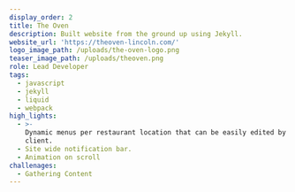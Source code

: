 ```yaml
---
display_order: 2
title: The Oven
description: Built website from the ground up using Jekyll.
website_url: 'https://theoven-lincoln.com/'
logo_image_path: /uploads/the-oven-logo.png
teaser_image_path: /uploads/theoven.png
role: Lead Developer
tags:
  - javascript
  - jekyll
  - liquid
  - webpack
high_lights:
  - >-
    Dynamic menus per restaurant location that can be easily edited by the
    client.
  - Site wide notification bar.
  - Animation on scroll
challenages:
  - Gathering Content
---
```


